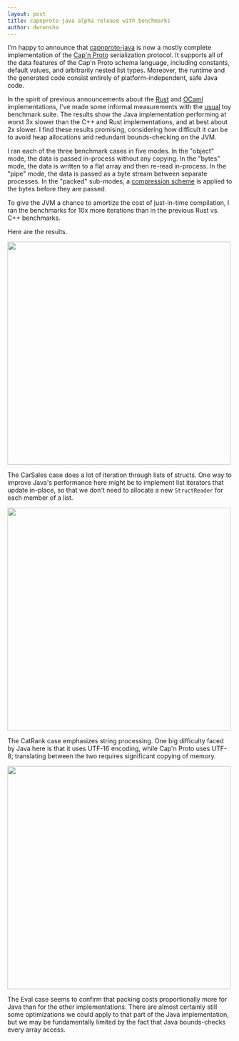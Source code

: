 ```yaml
---
layout: post
title: capnproto-java alpha release with benchmarks
author: dwrensha
---
```


I'm happy to announce that
[capnproto-java](https://github.com/dwrensha/capnproto-java) is now a
mostly complete implementation of
the [Cap'n Proto](http://capnproto.org) serialization protocol.
It supports all of the data features of the Cap'n Proto schema language,
including constants, default values, and arbitrarily nested list types.
Moreover, the runtime and the generated code consist entirely
of platform-independent, safe Java code.

In the spirit of previous announcements about the
[Rust](http://dwrensha.github.io/capnproto-rust/2014/01/15/benchmark-update.html)
and
[OCaml](http://pelzlpj.github.io/capnp-ocaml/2014/09/02/capnp-ocaml-2.0/)
implementations,
I've made some informal measurements
with the [usual](https://github.com/kentonv/capnproto/tree/master/c%2B%2B/src/capnp/benchmark)
toy benchmark suite.
The results show
the Java implementation performing
at worst
3x slower than the C++ and Rust implementations,
and at best about 2x slower.
I find these results promising,
considering how difficult it can be to avoid
heap allocations and redundant bounds-checking
on the JVM.

I ran each of the three benchmark cases
in five modes. In the "object" mode,
the data is passed in-process without any copying.
In the "bytes" mode, the data
is written to a flat array and then re-read in-process.
In the "pipe" mode, the data is passed
as a byte stream between separate processes.
In the "packed" sub-modes,
a [compression scheme](https://kentonv.github.io/capnproto/encoding.html#packing)
is applied to the bytes before they are passed.

To give the JVM a chance to amortize
the cost of just-in-time compilation,
I ran the benchmarks for
10x more iterations than
in the previous Rust vs. C++ benchmarks.

Here are the results.

<img src="{{site.baseurl}}/assets/carsales.png"
     width="500"/>

The CarSales case does a lot of
iteration through lists of structs.
One way to improve Java's performance here
might be to implement list iterators
that update in-place, so that we don't
need to allocate a new `StructReader` for each
member of a list.

<img src="{{site.baseurl}}/assets/catrank.png"
     width="500"/>

The CatRank case emphasizes string processing.
One big difficulty faced by Java here is that
it uses UTF-16 encoding, while
Cap'n Proto uses UTF-8;
translating between the two requires
significant copying of memory.

<img src="{{site.baseurl}}/assets/eval.png"
     width="500"/>

The Eval case seems to confirm that packing
costs proportionally more for Java
than for the other implementations.
There are almost certainly still
some optimizations we could apply to that
part of the Java implementation,
but we may be fundamentally limited
by the fact that Java bounds-checks
every array access.